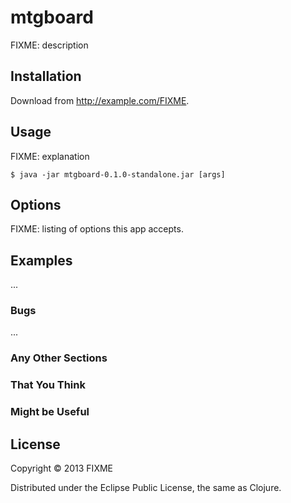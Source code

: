 # mtgboard

FIXME: description

## Installation

Download from http://example.com/FIXME.

## Usage

FIXME: explanation

    $ java -jar mtgboard-0.1.0-standalone.jar [args]

## Options

FIXME: listing of options this app accepts.

## Examples

...

### Bugs

...

### Any Other Sections
### That You Think
### Might be Useful

## License

Copyright © 2013 FIXME

Distributed under the Eclipse Public License, the same as Clojure.
